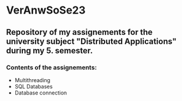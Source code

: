 # VerAnwSoSe23
## Repository of my assignements for the university subject "Distributed Applications" during my 5. semester.
### Contents of the assignements:
- Multithreading
- SQL Databases
- Database connection
